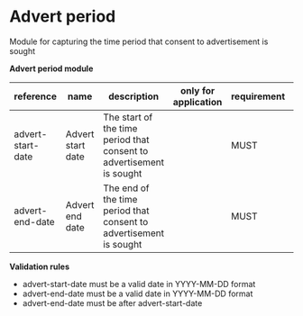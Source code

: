 # Advert period

Module for capturing the time period that consent to advertisement is sought


**Advert period module**

| reference | name | description | only for application | requirement | notes |
| --- | --- | --- | --- | --- | --- |
| advert-start-date | Advert start date | The start of the time period that consent to advertisement is sought |  | MUST |  |
| advert-end-date | Advert end date | The end of the time period that consent to advertisement is sought |  | MUST |  |

**Validation rules**

- advert-start-date must be a valid date in YYYY-MM-DD format
- advert-end-date must be a valid date in YYYY-MM-DD format
- advert-end-date must be after advert-start-date